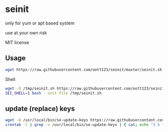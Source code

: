 # seinit

only for yum or apt based system

use at your own risk

MIT license

## Usage

```bash
wget https://raw.githubusercontent.com/oott123/seinit/master/seinit.sh && chmod +x seinit.sh && ./seinit.sh
```

Shell

```bash
wget -O /tmp/seinit.sh https://raw.githubusercontent.com/oott123/seinit/master/seinit.sh
SEI_SHELL=1 bash --init-file /tmp/seinit.sh
```

## update (replace) keys

```bash
wget -O /usr/local/bin/se-update-keys https://raw.githubusercontent.com/oott123/seinit/master/update-keys.sh && chmod +x /usr/local/bin/se-update-keys&& /usr/local/bin/se-update-keys
crontab -l | grep -v /usr/local/bin/se-update-keys | { cat; echo "3 5 * * * /usr/local/bin/se-update-keys" } | crontab -
```
